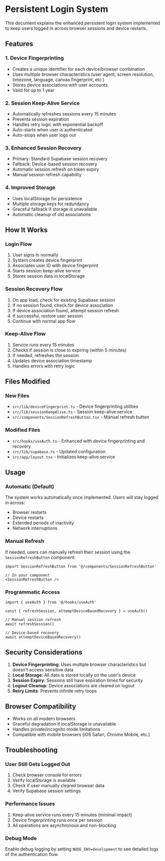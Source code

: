# Persistent Login System

This document explains the enhanced persistent login system implemented to keep users logged in across browser sessions and device restarts.

## Features

### 1. Device Fingerprinting
- Creates a unique identifier for each device/browser combination
- Uses multiple browser characteristics (user agent, screen resolution, timezone, language, canvas fingerprint, etc.)
- Stores device associations with user accounts
- Valid for up to 1 year

### 2. Session Keep-Alive Service
- Automatically refreshes sessions every 15 minutes
- Prevents session expiration
- Handles retry logic with exponential backoff
- Auto-starts when user is authenticated
- Auto-stops when user logs out

### 3. Enhanced Session Recovery
- Primary: Standard Supabase session recovery
- Fallback: Device-based session recovery
- Automatic session refresh on token expiry
- Manual session refresh capability

### 4. Improved Storage
- Uses localStorage for persistence
- Multiple storage keys for redundancy
- Graceful fallback if storage is unavailable
- Automatic cleanup of old associations

## How It Works

### Login Flow
1. User signs in normally
2. System creates device fingerprint
3. Associates user ID with device fingerprint
4. Starts session keep-alive service
5. Stores session data in localStorage

### Session Recovery Flow
1. On app load, check for existing Supabase session
2. If no session found, check for device association
3. If device association found, attempt session refresh
4. If successful, restore user session
5. Continue with normal app flow

### Keep-Alive Flow
1. Service runs every 15 minutes
2. Checks if session is close to expiring (within 5 minutes)
3. If needed, refreshes the session
4. Updates device association timestamp
5. Handles errors with retry logic

## Files Modified

### New Files
- `src/lib/deviceFingerprint.ts` - Device fingerprinting utilities
- `src/lib/sessionKeepAlive.ts` - Session keep-alive service
- `src/components/SessionRefreshButton.tsx` - Manual refresh button

### Modified Files
- `src/hooks/useAuth.ts` - Enhanced with device fingerprinting and recovery
- `src/lib/supabase.ts` - Updated configuration
- `src/app/layout.tsx` - Initializes keep-alive service

## Usage

### Automatic (Default)
The system works automatically once implemented. Users will stay logged in across:
- Browser restarts
- Device restarts
- Extended periods of inactivity
- Network interruptions

### Manual Refresh
If needed, users can manually refresh their session using the `SessionRefreshButton` component:

```tsx
import SessionRefreshButton from '@/components/SessionRefreshButton'

// In your component
<SessionRefreshButton />
```

### Programmatic Access
```tsx
import { useAuth } from '@/hooks/useAuth'

const { refreshSession, attemptDeviceBasedRecovery } = useAuth()

// Manual session refresh
await refreshSession()

// Device-based recovery
await attemptDeviceBasedRecovery()
```

## Security Considerations

1. **Device Fingerprinting**: Uses multiple browser characteristics but doesn't access sensitive data
2. **Local Storage**: All data is stored locally on the user's device
3. **Session Expiry**: Sessions still have expiration times for security
4. **Logout Cleanup**: Device associations are cleared on logout
5. **Retry Limits**: Prevents infinite retry loops

## Browser Compatibility

- Works on all modern browsers
- Graceful degradation if localStorage is unavailable
- Handles private/incognito mode limitations
- Compatible with mobile browsers (iOS Safari, Chrome Mobile, etc.)

## Troubleshooting

### User Still Gets Logged Out
1. Check browser console for errors
2. Verify localStorage is available
3. Check if user manually cleared browser data
4. Verify Supabase session settings

### Performance Issues
1. Keep-alive service runs every 15 minutes (minimal impact)
2. Device fingerprinting runs once per session
3. All operations are asynchronous and non-blocking

### Debug Mode
Enable debug logging by setting `NODE_ENV=development` to see detailed logs of the authentication flow.
